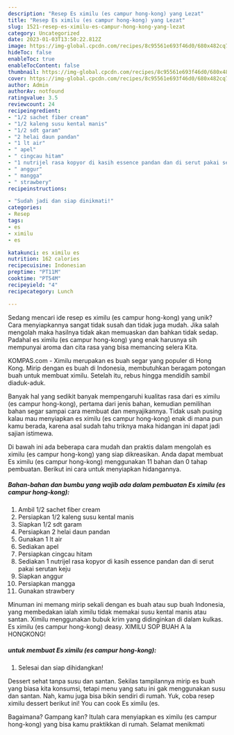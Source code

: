 ```yaml
---
description: "Resep Es ximilu (es campur hong-kong) yang Lezat"
title: "Resep Es ximilu (es campur hong-kong) yang Lezat"
slug: 1521-resep-es-ximilu-es-campur-hong-kong-yang-lezat
category: Uncategorized
date: 2023-01-03T13:50:22.812Z
image: https://img-global.cpcdn.com/recipes/8c95561e693f46d0/680x482cq70/es-ximilu-es-campur-hong-kong-foto-resep-utama.jpg
hideToc: false
enableToc: true
enableTocContent: false
thumbnail: https://img-global.cpcdn.com/recipes/8c95561e693f46d0/680x482cq70/es-ximilu-es-campur-hong-kong-foto-resep-utama.jpg
cover: https://img-global.cpcdn.com/recipes/8c95561e693f46d0/680x482cq70/es-ximilu-es-campur-hong-kong-foto-resep-utama.jpg
author: Admin
authorAv: notfound
ratingvalue: 3.5
reviewcount: 24
recipeingredient:
- "1/2 sachet fiber cream"
- "1/2 kaleng susu kental manis"
- "1/2 sdt garam"
- "2 helai daun pandan"
- "1 lt air"
- " apel"
- " cingcau hitam"
- "1 nutrijel rasa kopyor di kasih essence pandan dan di serut pakai serutan keju"
- " anggur"
- " mangga"
- " strawbery"
recipeinstructions:

- "Sudah jadi dan siap dinikmati!"
categories:
- Resep
tags:
- es
- ximilu
- es

katakunci: es ximilu es 
nutrition: 162 calories
recipecuisine: Indonesian
preptime: "PT11M"
cooktime: "PT54M"
recipeyield: "4"
recipecategory: Lunch

---
```





Sedang mencari ide resep es ximilu (es campur hong-kong) yang unik? Cara menyiapkannya sangat tidak susah dan tidak juga mudah. Jika salah mengolah maka hasilnya tidak akan memuaskan dan bahkan tidak sedap. Padahal es ximilu (es campur hong-kong) yang enak harusnya sih mempunyai aroma dan cita rasa yang bisa memancing selera Kita.





KOMPAS.com - Ximilu merupakan es buah segar yang populer di Hong Kong. Mirip dengan es buah di Indonesia, membutuhkan beragam potongan buah untuk membuat ximilu. Setelah itu, rebus hingga mendidih sambil diaduk-aduk.

Banyak hal yang sedikit banyak mempengaruhi kualitas rasa dari es ximilu (es campur hong-kong), pertama dari jenis bahan, kemudian pemilihan bahan segar sampai cara membuat dan menyajikannya. Tidak usah pusing kalau mau menyiapkan es ximilu (es campur hong-kong) enak di mana pun kamu berada, karena asal sudah tahu triknya maka hidangan ini dapat jadi sajian istimewa.






Di bawah ini ada beberapa cara mudah dan praktis dalam mengolah es ximilu (es campur hong-kong) yang siap dikreasikan. Anda dapat membuat Es ximilu (es campur hong-kong) menggunakan 11 bahan dan 0 tahap pembuatan. Berikut ini cara untuk menyiapkan hidangannya.

<!--inarticleads1-->

##### Bahan-bahan dan bumbu yang wajib ada dalam pembuatan Es ximilu (es campur hong-kong):

1. Ambil 1/2 sachet fiber cream
1. Persiapkan 1/2 kaleng susu kental manis
1. Siapkan 1/2 sdt garam
1. Persiapkan 2 helai daun pandan
1. Gunakan 1 lt air
1. Sediakan  apel
1. Persiapkan  cingcau hitam
1. Sediakan 1 nutrijel rasa kopyor di kasih essence pandan dan di serut pakai serutan keju
1. Siapkan  anggur
1. Persiapkan  mangga
1. Gunakan  strawbery


Minuman ini memang mirip sekali dengan es buah atau sup buah Indonesia, yang membedakan ialah ximilu tidak memakai susu kental manis atau santan. Ximilu menggunakan bubuk krim yang didinginkan di dalam kulkas. Es ximilu (es campur hong-kong) deasy. XIMILU SOP BUAH A la HONGKONG! 

<!--inarticleads2-->

#####  untuk membuat Es ximilu (es campur hong-kong):


1. Selesai dan siap dihidangkan!

Dessert sehat tanpa susu dan santan. Sekilas tampilannya mirip es buah yang biasa kita konsumsi, tetapi menu yang satu ini gak menggunakan susu dan santan. Nah, kamu juga bisa bikin sendiri di rumah. Yuk, coba resep ximilu dessert berikut ini! You can cook Es ximilu (es. 

Bagaimana? Gampang kan? Itulah cara menyiapkan es ximilu (es campur hong-kong) yang bisa kamu praktikkan di rumah. Selamat menikmati
